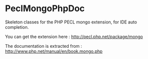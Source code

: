 PeclMongoPhpDoc
===============

Skeleton classes for the PHP PECL mongo extension, for IDE auto completion.

You can get the extension here : http://pecl.php.net/package/mongo

The documentation is extracted from : http://www.php.net/manual/en/book.mongo.php
